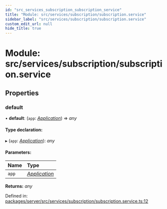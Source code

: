 ```yaml
---
id: "src_services_subscription_subscription_service"
title: "Module: src/services/subscription/subscription.service"
sidebar_label: "src/services/subscription/subscription.service"
custom_edit_url: null
hide_title: true
---
```


# Module: src/services/subscription/subscription.service

## Properties

### default

• **default**: (`app`: [*Application*](src_declarations.md#application)) => *any*

#### Type declaration:

▸ (`app`: [*Application*](src_declarations.md#application)): *any*

#### Parameters:

Name | Type |
:------ | :------ |
`app` | [*Application*](src_declarations.md#application) |

**Returns:** *any*

Defined in: [packages/server/src/services/subscription/subscription.service.ts:12](https://github.com/xr3ngine/xr3ngine/blob/7650c2bea/packages/server/src/services/subscription/subscription.service.ts#L12)
